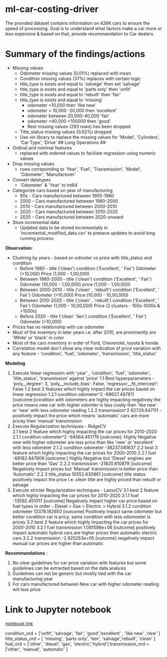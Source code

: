 # ml-car-costing-driver
The provided dataset contains information on 426K cars to ensure the speed of processing. Goal is to understand what factors make a car more or less expensive & based on that, provide recommandation to Car dealers.

# Summary of the findings/actions 
- Missing values
  - Odometer missing values (0.01%) replaced with mean 
  - Condition missing values (37%) replaces with certain logic
   - title_type is exists and equal to 'salvege' then set 'salvage'
   - title_type is exists and equal to 'parts only' then 'unfit'
   - title_type is exists and equal to 'rebuilt' then 'fair'
   - title_type is exists and equal to 'missing'
     - odometer <10,000 then 'like new'
     - odometer > 10,000 -20,000 then 'excellent' 
     - odometer between 20,000-40,000 'fair'
     - odometer >40,000 <100000 then 'good'
     - Rest missing values (293 rows) has been dropped
  - Title_status missing values (0.02%) dropped
  - Use vin library to replace the missing values for 'Model', 'Cylinders', 'Car Type', 'Drive' ## Long Operations ##
- Ordinal and nominal features 
  - replaced with ordered values to faciliate regression using numeric values
- Drop missing values 
  - rows correponding to 'Year', 'Fuel', 'Transmission', 'Model', 'Odometer', 'Manufacturer'
- Convert datatypes 
  - 'Odometer' & 'Year' to int64
- Categorize cars based on year of manufacturing
  - 80s     - Cars manufactured between 1900-1980
  - 2000    - Cars manufactured between 1980-2000
  - 2010    - Cars manufactured between 2000-2010
  - 2020    - Cars manufactured between 2010-2020
  - 2025    - Cars manufactured between 2020-onward 
- Store incremental data
  - Updated data to be stored incrementally in 'incremental_modified_data.csv' to preseve updates to avoid long running process

**Observation**:
- Clustring by years - based on odmoter vs price with title_status and condition 
  - Before 1980         - title ('clean') condition ('Excellent', ' Fair') Odometer (>10,000) Price (1,000 - 1,00,000)
  - Between 1980-2000   - title ('clean') condition ('Excellent', ' Fair') Odometer (10,000 - 1,00,000) price (1,000 - 1,00,000)
  - Between 2000-2010   - title ('clean' , 'rebuilt') condition ('Excellent', ' Fair') Odometer (>10,000) Price (10,000 - 10,00,000)
  - Between 2010-2020   - title ('clean' , 'rebuilt') condition ('Excellent', ' Fair') Odometer (1,000 - 10,00,000) Price (2 clusters - 100s-1000s & >1000s)
  - Before 2020         - title ('clean' 'lien') condition ('Excellent', ' Fair') Odometer (>10,000)
- Prices has no relationship with car odometer
- Most of the inventory in later years i.e. after 2010, are prominently are 'White' or 'black' in color
- Most of the cars inventory in order of Ford, Cheverolet, toyota & honda
- Correlation model don't show any clear indication of price variation with any feature - 'condition', 'fuel', 'odometer', 'transmission', 'title_status'

**Modeling**
1. Execute linear regression with 'year' , 'condition', 'fuel', 'odometer', 'title_status', 'transmission' against 'price'
    1.1 Best hyperparameters - 'poly__degree': 3, 'poly__include_bias': False, 'regressor__fit_intercept': False
    1.2 best 2 features which highly impact the car prices based on linear regression
        1.2.1 condition odometer^2 -69627.487811
            [outcome:]condition with odometers are highly impacting negatively the price means new car with higher odomter is less costly then 'like new' or        'new' with less odometer reading
        1.2.2 transmission^2  62729.647111 - positively impact the price which means 'automatic' cars are more pricey then 'manual' transmission  
2.  Execute Regularization techniques - RidgeCV  
    2.1 best 2 feature which highly impacting the car prices for 2010-2020
        2.1.1 condition odometer^2  -64564.451719 [outcome]: Highly Negative new with higher odometer are less price than like 'new' or 'excellent' with less odometer 
        2.1.2 condition odometer    -38237.081637
    2.2 best 3 feature which highly impacting the car prices for 2000-2010
        2.2.1 fuel          -68182.847606 [outcome:] Highly Negative but 'Diesel' engines are better price than 'Gas' 
        2.2.2 transmission  -21820.810879 [outcome]  Negatively impact prices but 'Manual' transmission is better price than 'Automatic'
        2.2.3 title_status  10552.630861  [outcome]  title status positively impact the price i.e. clean title are highly priced than rebuilt or salvage
3.  Execute stricter Regularization techniques - LassoCV
    3.1 best 2 feature which highly impacting the car prices for 2010-2020
        3.1.1  fuel                 -13592.451017 [outcome] Negatively impact higher car price based on fuel types in order - Diesel > Gas > Electric > Hybrid
        3.1.2  condition odometer   13378.182650  [outcome] Positively impact same odometer but better condition car is pricy, same condition with less odomoeter is pricey 
    3.2 best 2 feature which highly impacting the car prices for 2000-2010
        3.2.1 fuel transmission  1.081598e+06  [outcome] positively impact automatic hybrid cars are higher prices then automatic electric cars
        3.2.2 transmission       -2.925253e+05 [outcome] negatively impact manual car prices are higher than automatic


**Recommandations** :
1. No clear guidelines for car price variation with features but some guidelines can be extracted based on the data analysis
2. Guidelines can not be generic but mostly tied with the car manufacturing year 
3. For cars manufactured between 
New car with higher odometer reading will less price

# Link to Jupyter notebook
[notebook link](https://github.com/vishalnigam/ml-car-costing-driver/blob/main/car-costing-drivers.ipynb)

condition_ord = ['unfit', 'salvage', 'fair', 'good','excellent' , 'like new' ,'new' ]
title_status_ord = [ 'missing', 'parts only', 'lien', 'salvage','rebuilt', 'clean'  ]
fuel_ord = ['other', 'diesel', 'gas', 'electric','hybrid']
transmission_ord = ['other', 'manual', 'automatic' ]
